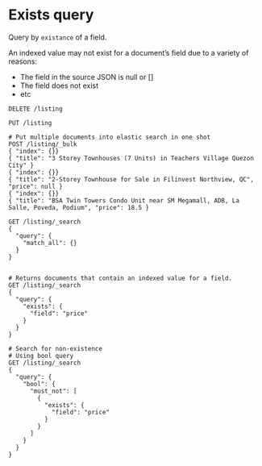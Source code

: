 # Exists query
Query by `existance` of a field.

An indexed value may not exist for a document’s field due to a variety of reasons:
* The field in the source JSON is null or []
* The field does not exist
* etc

```text
DELETE /listing

PUT /listing

# Put multiple documents into elastic search in one shot
POST /listing/_bulk
{ "index": {}}
{ "title": "3 Storey Townhouses (7 Units) in Teachers Village Quezon City" }
{ "index": {}}
{ "title": "2-Storey Townhouse for Sale in Filinvest Northview, QC", "price": null }
{ "index": {}}
{ "title": "BSA Twin Towers Condo Unit near SM Megamall, ADB, La Salle, Poveda, Podium", "price": 18.5 }

GET /listing/_search
{
  "query": {
    "match_all": {}
  }
}


# Returns documents that contain an indexed value for a field. 
GET /listing/_search
{
  "query": {
    "exists": {
      "field": "price"
    }
  }
}

# Search for non-existence
# Using bool query
GET /listing/_search
{
  "query": {
    "bool": {
      "must_not": [
        {
          "exists": {
            "field": "price"
          }
        }
      ]
    }
  }
}
```
